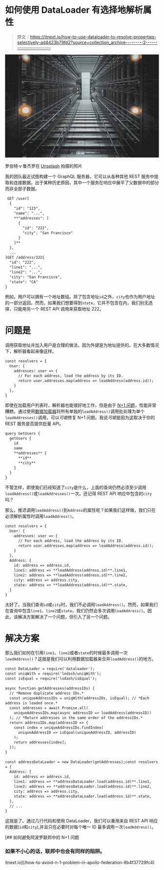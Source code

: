 # 如何使用 DataLoader 有选择地解析属性

> 原文：<https://itnext.io/how-to-use-dataloader-to-resolve-properties-selectively-ad4423b79fd2?source=collection_archive---------2----------------------->

![](img/189115698f952a6a26a91b34140791de.png)

罗伯特·v·鲁杰罗在 [Unsplash](https://unsplash.com?utm_source=medium&utm_medium=referral) 拍摄的照片

我的团队最近试图构建一个 GraphQL 服务器，它可以从各种其他 REST 服务中提取和连接数据。出于某种历史原因，其中一个服务在响应中展平了父数据中的部分而非全部子数据。

```
 GET /user[
  {
    "id": "123",
    "name": "...",
    **"addresses": [
      {
        "id": "222",
        "city": "San Francisco"
      }
    ]**
  },
  ...
]GET /address/222{
  "id": "222",
  "line1": "...",
  "line2": "...",
  "city": "San Francisco",
  "state": "CA"
}
```

例如，用户可以拥有一个地址数组。除了包含地址`id`之外，`city`也作为用户地址的一部分返回。然而，如果我们想要得到`state`，它并不包含在内，我们别无选择，只能用另一个 REST API 调用来获取地址 222。

# 问题是

调用获取地址并加入用户是合理的做法，因为外键是为地址提供的。在大多数情况下，解析器看起来像这样。

```
const resolvers = {
  User: {
    addresses: user => {
      // For each address, load the address by its ID.
      return user.addresses.map(address => loadAddress(address.id));
    }
  },
}
```

即使在加载用户列表时，解析器也能很好地工作，但是由于 [N+1 问题](/how-to-avoid-n-1-problem-in-apollo-federation-8b4f37729fc4)，性能非常糟糕。通过使用[数据加载器](https://github.com/graphql/dataloader)将所有单独的`loadAddress()`调用批处理为单个`loadAddresses()`调用，可以*可能*修复 N+1 问题。我说*可能*是因为这取决于你的 REST 服务是否提供批量 API。

```
query GetUsers {
  getUsers {
    id
    name
    **addresses** {
      **id**
      **city**
    }
  }
}
```

不管怎样，即使我们已经知道了`city`是什么，上面的查询仍然必须至少调用`loadAddress()`或`loadAddresses()`一次。还记得 REST API 响应中包含的`city`吗？

那么，推迟调用`loadAddress()`到`Address`的属性呢？如果我们这样做，我们只在必须解析属性时调用`loadAddress()`。

```
const resolvers = {
  User: {
    addresses: user => {
      // For each address, load the address by its ID.
      return user.addresses.map(address => loadAddress(address.id));
    }
  },
  Address: {
    id: address => address.id,
    line1: address => **loadAddress(address.id)**.line1,
    line2: address => **loadAddress(address.id)**.line2,
    city: address => address.city,
    state: address => **loadAddress(address.id)**.state,
  }
}
```

太好了。当我们查询`id`或`city`时，我们不必调用`loadAddress()`。然而，如果我们在查询中包含`line1`、`line2`或`state`，我们仍然会多次调用`loadAddress()`。因此，该解决方案解决了一个问题，但引入了另一个问题。

# 解决方案

那么我们如何在引用`line1`、`line2`或者`state`的时候最多调用一次`loadAddress()`？这就是我们可以利用数据加载器来合并`loadAddress()`的地方。

```
const DataLoader = require('dataloader');
const uniqWith = require('lodash/uniqWith');
const isEqual = require('lodash/isEqual');

async function getAddresses(addressIDs) {
  // *Remove duplicate address IDs.*
  const uniqueAddressIDs = uniqWith(addressIDs, isEqual); // *Each address is loaded once.*
  const addresses = await Promise.all(
    uniqueAddressIDs.map(async addressID => loadAddress(addressID))
  ); // *Return addresses in the same order of the addressIDs.*
  return addressIDs.map(addressID => {
    const index = uniqueAddressIDs.findIndex(
      uniqueAddressID => isEqual(uniqueAddressID, addressID)
    );
    return addresses[index];
  });
}

const addressDataLoader = new DataLoader(getAddresses);const resolvers = {
  Address: {
    id: address => address.id,
    line1: address => **addressDataLoader.load(address.id)**.line1,
    line2: address => **addressDataLoader.load(address.id)**.line2,
    city: address => address.city,
    state: address => **addressDataLoader.load(address.id)**.state,
  },
  // ...
}
```

这就是了。通过几行代码和使用 DataLoader，我们可以重用来自 REST API 响应的数据(`id`和`city`),并且只在必要时对每个唯一 ID 最多调用一次`loadAddress()`。

[](/how-to-avoid-n-1-problem-in-apollo-federation-8b4f37729fc4) [## 如何避免阿波罗联邦中的 N+1 问题

### 如果不小心的话，联邦中也会有同样的陷阱。

itnext.io](/how-to-avoid-n-1-problem-in-apollo-federation-8b4f37729fc4)